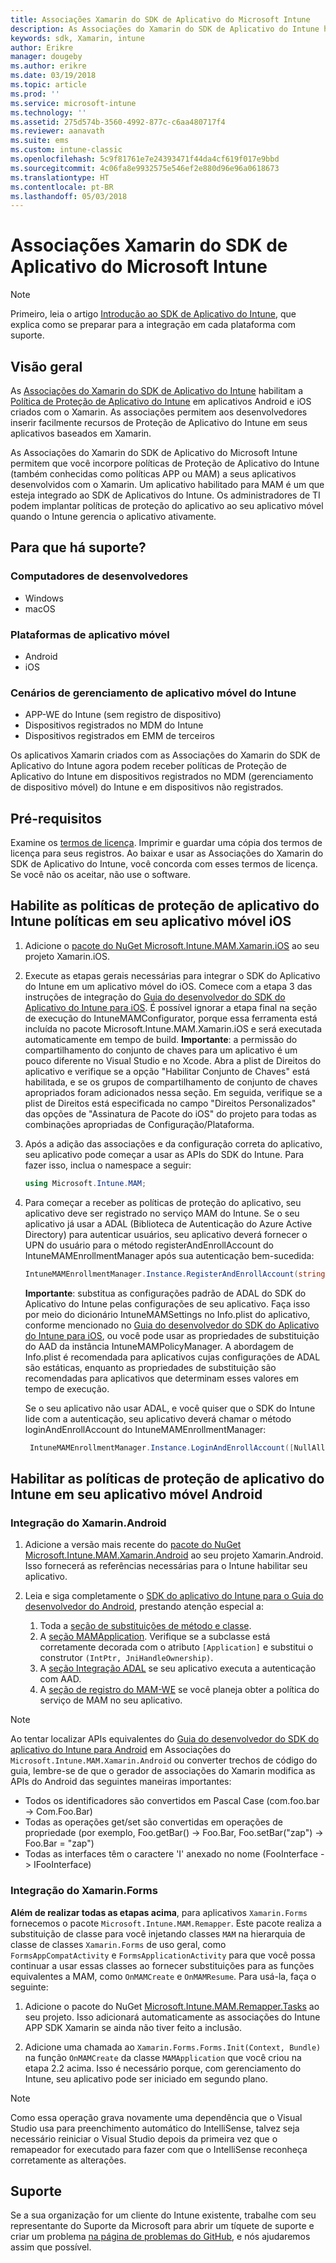 ```yaml
---
title: Associações Xamarin do SDK de Aplicativo do Microsoft Intune
description: As Associações do Xamarin do SDK de Aplicativo do Intune habilitam a política de Proteção de Aplicativo do Intune em aplicativos Android e iOS criados com o Xamarin.
keywords: sdk, Xamarin, intune
author: Erikre
manager: dougeby
ms.author: erikre
ms.date: 03/19/2018
ms.topic: article
ms.prod: ''
ms.service: microsoft-intune
ms.technology: ''
ms.assetid: 275d574b-3560-4992-877c-c6aa480717f4
ms.reviewer: aanavath
ms.suite: ems
ms.custom: intune-classic
ms.openlocfilehash: 5c9f81761e7e24393471f44da4cf619f017e9bbd
ms.sourcegitcommit: 4c06fa8e9932575e546ef2e880d96e96a0618673
ms.translationtype: HT
ms.contentlocale: pt-BR
ms.lasthandoff: 05/03/2018
---
```

# <a name="microsoft-intune-app-sdk-xamarin-bindings"></a>Associações Xamarin do SDK de Aplicativo do Microsoft Intune

> [!NOTE]
> Primeiro, leia o artigo [Introdução ao SDK de Aplicativo do Intune](app-sdk-get-started.md), que explica como se preparar para a integração em cada plataforma com suporte.

## <a name="overview"></a>Visão geral
As [Associações do Xamarin do SDK de Aplicativo do Intune](https://github.com/msintuneappsdk/intune-app-sdk-xamarin) habilitam a [Política de Proteção de Aplicativo do Intune](/intune-classic/deploy-use/protect-app-data-using-mobile-app-management-policies-with-microsoft-intune) em aplicativos Android e iOS criados com o Xamarin. As associações permitem aos desenvolvedores inserir facilmente recursos de Proteção de Aplicativo do Intune em seus aplicativos baseados em Xamarin.

As Associações do Xamarin do SDK de Aplicativo do Microsoft Intune permitem que você incorpore políticas de Proteção de Aplicativo do Intune (também conhecidas como políticas APP ou MAM) a seus aplicativos desenvolvidos com o Xamarin. Um aplicativo habilitado para MAM é um que esteja integrado ao SDK de Aplicativos do Intune. Os administradores de TI podem implantar políticas de proteção do aplicativo ao seu aplicativo móvel quando o Intune gerencia o aplicativo ativamente.

## <a name="whats-supported"></a>Para que há suporte?

### <a name="developer-machines"></a>Computadores de desenvolvedores
* Windows
* macOS


### <a name="mobile-app-platforms"></a>Plataformas de aplicativo móvel
* Android
* iOS


### <a name="intune-mobile-application-management-scenarios"></a>Cenários de gerenciamento de aplicativo móvel do Intune

* APP-WE do Intune (sem registro de dispositivo)
* Dispositivos registrados no MDM do Intune
* Dispositivos registrados em EMM de terceiros

Os aplicativos Xamarin criados com as Associações do Xamarin do SDK de Aplicativo do Intune agora podem receber políticas de Proteção de Aplicativo do Intune em dispositivos registrados no MDM (gerenciamento de dispositivo móvel) do Intune e em dispositivos não registrados.

## <a name="prerequisites"></a>Pré-requisitos

Examine os [termos de licença](https://github.com/msintuneappsdk/intune-app-sdk-xamarin/blob/master/Microsoft%20License%20Terms%20Intune%20App%20SDK%20Xamarin%20Component.pdf). Imprimir e guardar uma cópia dos termos de licença para seus registros. Ao baixar e usar as Associações do Xamarin do SDK de Aplicativo do Intune, você concorda com esses termos de licença. Se você não os aceitar, não use o software.

## <a name="enabling-intune-app-protection-polices-in-your-ios-mobile-app"></a>Habilite as políticas de proteção de aplicativo do Intune políticas em seu aplicativo móvel iOS
1. Adicione o [pacote do NuGet Microsoft.Intune.MAM.Xamarin.iOS](https://www.nuget.org/packages/Microsoft.Intune.MAM.Xamarin.iOS) ao seu projeto Xamarin.iOS.
2.  Execute as etapas gerais necessárias para integrar o SDK do Aplicativo do Intune em um aplicativo móvel do iOS. Comece com a etapa 3 das instruções de integração do [Guia do desenvolvedor do SDK do Aplicativo do Intune para iOS](app-sdk-ios.md#build-the-sdk-into-your-mobile-app). É possível ignorar a etapa final na seção de execução do IntuneMAMConfigurator, porque essa ferramenta está incluída no pacote Microsoft.Intune.MAM.Xamarin.iOS e será executada automaticamente em tempo de build.
    **Importante**: a permissão do compartilhamento do conjunto de chaves para um aplicativo é um pouco diferente no Visual Studio e no Xcode. Abra a plist de Direitos do aplicativo e verifique se a opção "Habilitar Conjunto de Chaves" está habilitada, e se os grupos de compartilhamento de conjunto de chaves apropriados foram adicionados nessa seção. Em seguida, verifique se a plist de Direitos está especificada no campo "Direitos Personalizados" das opções de "Assinatura de Pacote do iOS" do projeto para todas as combinações apropriadas de Configuração/Plataforma.
3.  Após a adição das associações e da configuração correta do aplicativo, seu aplicativo pode começar a usar as APIs do SDK do Intune. Para fazer isso, inclua o namespace a seguir:

      ```csharp
      using Microsoft.Intune.MAM;
      ```
4. Para começar a receber as políticas de proteção do aplicativo, seu aplicativo deve ser registrado no serviço MAM do Intune. Se o seu aplicativo já usar a ADAL (Biblioteca de Autenticação do Azure Active Directory) para autenticar usuários, seu aplicativo deverá fornecer o UPN do usuário para o método registerAndEnrollAccount do IntuneMAMEnrollmentManager após sua autenticação bem-sucedida:
      ```csharp
      IntuneMAMEnrollmentManager.Instance.RegisterAndEnrollAccount(string identity);
      ```
      **Importante**: substitua as configurações padrão de ADAL do SDK do Aplicativo do Intune pelas configurações de seu aplicativo. Faça isso por meio do dicionário IntuneMAMSettings no Info.plist do aplicativo, conforme mencionado no [Guia do desenvolvedor do SDK do Aplicativo do Intune para iOS](app-sdk-ios.md#configure-settings-for-the-intune-app-sdk), ou você pode usar as propriedades de substituição do AAD da instância IntuneMAMPolicyManager. A abordagem de Info.plist é recomendada para aplicativos cujas configurações de ADAL são estáticas, enquanto as propriedades de substituição são recomendadas para aplicativos que determinam esses valores em tempo de execução. 
      
      Se o seu aplicativo não usar ADAL, e você quiser que o SDK do Intune lide com a autenticação, seu aplicativo deverá chamar o método loginAndEnrollAccount do IntuneMAMEnrollmentManager:
      ```csharp
       IntuneMAMEnrollmentManager.Instance.LoginAndEnrollAccount([NullAllowed] string identity);
      ```

## <a name="enabling-intune-app-protection-policies-in-your-android-mobile-app"></a>Habilitar as políticas de proteção de aplicativo do Intune em seu aplicativo móvel Android

### <a name="xamarinandroid-integration"></a>Integração do Xamarin.Android

1. Adicione a versão mais recente do [pacote do NuGet Microsoft.Intune.MAM.Xamarin.Android](https://www.nuget.org/packages/Microsoft.Intune.MAM.Xamarin.Android) ao seu projeto Xamarin.Android. Isso fornecerá as referências necessárias para o Intune habilitar seu aplicativo.

2. Leia e siga completamente o [SDK do aplicativo do Intune para o Guia do desenvolvedor do Android](app-sdk-android.md), prestando atenção especial a:
    1. Toda a [seção de substituições de método e classe](app-sdk-android.md#replace-classes-methods-and-activities-with-their-mam-equivalent). 
    2. A [seção MAMApplication](app-sdk-android.md#mamapplication). Verifique se a subclasse está corretamente decorada com o atributo `[Application]` e substitui o construtor `(IntPtr, JniHandleOwnership)`.
    3. A [seção Integração ADAL](app-sdk-android.md#configure-azure-active-directory-authentication-library-adal) se seu aplicativo executa a autenticação com AAD.
    4. A [seção de registro do MAM-WE](app-sdk-android.md#app-protection-policy-without-device-enrollment) se você planeja obter a política do serviço de MAM no seu aplicativo.

> [!NOTE]
> Ao tentar localizar APIs equivalentes do [Guia do desenvolvedor do SDK do aplicativo do Intune para Android](app-sdk-android.md) em Associações do `Microsoft.Intune.MAM.Xamarin.Android` ou converter trechos de código do guia, lembre-se de que o gerador de associações do Xamarin modifica as APIs do Android das seguintes maneiras importantes:
> * Todos os identificadores são convertidos em Pascal Case (com.foo.bar -> Com.Foo.Bar)
> * Todas as operações get/set são convertidas em operações de propriedade (por exemplo, Foo.getBar() -> Foo.Bar, Foo.setBar("zap") -> Foo.Bar = "zap")
> * Todas as interfaces têm o caractere 'I' anexado no nome (FooInterface -> IFooInterface)

### <a name="xamarinforms-integration"></a>Integração do Xamarin.Forms

**Além de realizar todas as etapas acima**, para aplicativos `Xamarin.Forms` fornecemos o pacote `Microsoft.Intune.MAM.Remapper`. Este pacote realiza a substituição de classe para você injetando classes `MAM` na hierarquia de classe de classes `Xamarin.Forms` de uso geral, como `FormsAppCompatActivity` e `FormsApplicationActivity` para que você possa continuar a usar essas classes ao fornecer substituições para as funções equivalentes a MAM, como `OnMAMCreate` e `OnMAMResume`. Para usá-la, faça o seguinte:

1.  Adicione o pacote do NuGet [Microsoft.Intune.MAM.Remapper.Tasks](https://www.nuget.org/packages/Microsoft.Intune.MAM.Remapper.Tasks) ao seu projeto. Isso adicionará automaticamente as associações do Intune APP SDK Xamarin se ainda não tiver feito a inclusão.

2.  Adicione uma chamada ao `Xamarin.Forms.Forms.Init(Context, Bundle)` na função `OnMAMCreate` da classe `MAMApplication` que você criou na etapa 2.2 acima. Isso é necessário porque, com gerenciamento do Intune, seu aplicativo pode ser iniciado em segundo plano.

> [!NOTE]
> Como essa operação grava novamente uma dependência que o Visual Studio usa para preenchimento automático do IntelliSense, talvez seja necessário reiniciar o Visual Studio depois da primeira vez que o remapeador for executado para fazer com que o IntelliSense reconheça corretamente as alterações. 

## <a name="support"></a>Suporte

Se a sua organização for um cliente do Intune existente, trabalhe com seu representante do Suporte da Microsoft para abrir um tíquete de suporte e criar um problema [na página de problemas do GitHub](https://github.com/msintuneappsdk/intune-app-sdk-xamarin/issues), e nós ajudaremos assim que possível. 